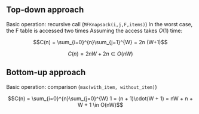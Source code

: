 ## Top-down approach

Basic operation: recursive call (`MFKnapsack(i,j,F,items)`)
In the worst case, the F table is accessed two times
Assuming the access takes $O(1)$ time:

$$C(n) = \sum_{i=0}^{n}\sum_{j=1}^{W} = 2n (W+1)$$

$$C(n) = 2nW + 2n \in O(nW)$$

## Bottom-up approach

Basic operation: comparison (`max(with_item, without_item)`)

$$C(n) = \sum_{i=0}^{n}\sum_{j=0}^{W} 1 = (n + 1)\cdot(W + 1) = nW + n + W + 1 \in O(nW)$$
